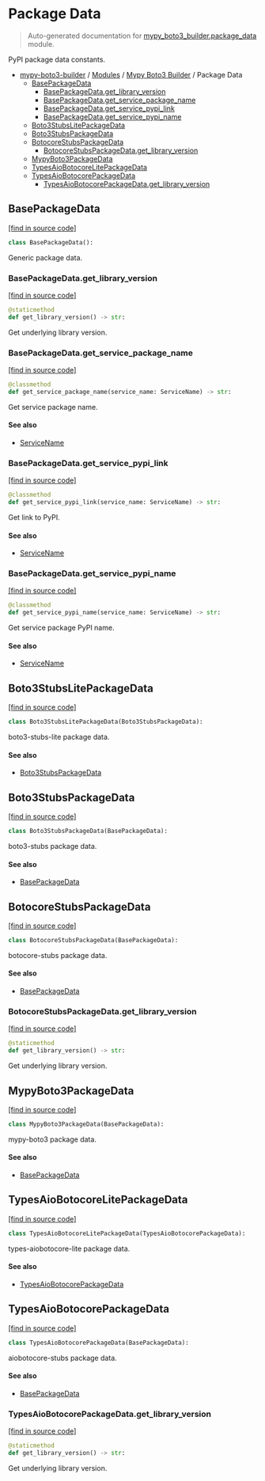 # Package Data

> Auto-generated documentation for [mypy_boto3_builder.package_data](https://github.com/vemel/mypy_boto3_builder/blob/master/mypy_boto3_builder/package_data.py) module.

PyPI package data constants.

- [mypy-boto3-builder](../README.md#mypy_boto3_builder) / [Modules](../MODULES.md#mypy-boto3-builder-modules) / [Mypy Boto3 Builder](index.md#mypy-boto3-builder) / Package Data
    - [BasePackageData](#basepackagedata)
        - [BasePackageData.get_library_version](#basepackagedataget_library_version)
        - [BasePackageData.get_service_package_name](#basepackagedataget_service_package_name)
        - [BasePackageData.get_service_pypi_link](#basepackagedataget_service_pypi_link)
        - [BasePackageData.get_service_pypi_name](#basepackagedataget_service_pypi_name)
    - [Boto3StubsLitePackageData](#boto3stubslitepackagedata)
    - [Boto3StubsPackageData](#boto3stubspackagedata)
    - [BotocoreStubsPackageData](#botocorestubspackagedata)
        - [BotocoreStubsPackageData.get_library_version](#botocorestubspackagedataget_library_version)
    - [MypyBoto3PackageData](#mypyboto3packagedata)
    - [TypesAioBotocoreLitePackageData](#typesaiobotocorelitepackagedata)
    - [TypesAioBotocorePackageData](#typesaiobotocorepackagedata)
        - [TypesAioBotocorePackageData.get_library_version](#typesaiobotocorepackagedataget_library_version)

## BasePackageData

[[find in source code]](https://github.com/vemel/mypy_boto3_builder/blob/master/mypy_boto3_builder/package_data.py#L13)

```python
class BasePackageData():
```

Generic package data.

### BasePackageData.get_library_version

[[find in source code]](https://github.com/vemel/mypy_boto3_builder/blob/master/mypy_boto3_builder/package_data.py#L41)

```python
@staticmethod
def get_library_version() -> str:
```

Get underlying library version.

### BasePackageData.get_service_package_name

[[find in source code]](https://github.com/vemel/mypy_boto3_builder/blob/master/mypy_boto3_builder/package_data.py#L27)

```python
@classmethod
def get_service_package_name(service_name: ServiceName) -> str:
```

Get service package name.

#### See also

- [ServiceName](service_name.md#servicename)

### BasePackageData.get_service_pypi_link

[[find in source code]](https://github.com/vemel/mypy_boto3_builder/blob/master/mypy_boto3_builder/package_data.py#L48)

```python
@classmethod
def get_service_pypi_link(service_name: ServiceName) -> str:
```

Get link to PyPI.

#### See also

- [ServiceName](service_name.md#servicename)

### BasePackageData.get_service_pypi_name

[[find in source code]](https://github.com/vemel/mypy_boto3_builder/blob/master/mypy_boto3_builder/package_data.py#L34)

```python
@classmethod
def get_service_pypi_name(service_name: ServiceName) -> str:
```

Get service package PyPI name.

#### See also

- [ServiceName](service_name.md#servicename)

## Boto3StubsLitePackageData

[[find in source code]](https://github.com/vemel/mypy_boto3_builder/blob/master/mypy_boto3_builder/package_data.py#L116)

```python
class Boto3StubsLitePackageData(Boto3StubsPackageData):
```

boto3-stubs-lite package data.

#### See also

- [Boto3StubsPackageData](#boto3stubspackagedata)

## Boto3StubsPackageData

[[find in source code]](https://github.com/vemel/mypy_boto3_builder/blob/master/mypy_boto3_builder/package_data.py#L104)

```python
class Boto3StubsPackageData(BasePackageData):
```

boto3-stubs package data.

#### See also

- [BasePackageData](#basepackagedata)

## BotocoreStubsPackageData

[[find in source code]](https://github.com/vemel/mypy_boto3_builder/blob/master/mypy_boto3_builder/package_data.py#L56)

```python
class BotocoreStubsPackageData(BasePackageData):
```

botocore-stubs package data.

#### See also

- [BasePackageData](#basepackagedata)

### BotocoreStubsPackageData.get_library_version

[[find in source code]](https://github.com/vemel/mypy_boto3_builder/blob/master/mypy_boto3_builder/package_data.py#L65)

```python
@staticmethod
def get_library_version() -> str:
```

Get underlying library version.

## MypyBoto3PackageData

[[find in source code]](https://github.com/vemel/mypy_boto3_builder/blob/master/mypy_boto3_builder/package_data.py#L125)

```python
class MypyBoto3PackageData(BasePackageData):
```

mypy-boto3 package data.

#### See also

- [BasePackageData](#basepackagedata)

## TypesAioBotocoreLitePackageData

[[find in source code]](https://github.com/vemel/mypy_boto3_builder/blob/master/mypy_boto3_builder/package_data.py#L95)

```python
class TypesAioBotocoreLitePackageData(TypesAioBotocorePackageData):
```

types-aiobotocore-lite package data.

#### See also

- [TypesAioBotocorePackageData](#typesaiobotocorepackagedata)

## TypesAioBotocorePackageData

[[find in source code]](https://github.com/vemel/mypy_boto3_builder/blob/master/mypy_boto3_builder/package_data.py#L73)

```python
class TypesAioBotocorePackageData(BasePackageData):
```

aiobotocore-stubs package data.

#### See also

- [BasePackageData](#basepackagedata)

### TypesAioBotocorePackageData.get_library_version

[[find in source code]](https://github.com/vemel/mypy_boto3_builder/blob/master/mypy_boto3_builder/package_data.py#L87)

```python
@staticmethod
def get_library_version() -> str:
```

Get underlying library version.
